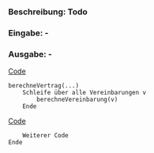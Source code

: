 ### Beschreibung: Todo 
### Eingabe: - 
### Ausgabe: - 

[Code](https://github.com/martinb77/testrepo/blob/master/Klasse1DE.txt#L3)
```
berechneVertrag(...)
    Schleife über alle Vereinbarungen v    
        berechneVereinbarung(v)
    Ende

```
[Code](https://github.com/martinb77/testrepo/blob/master/Klasse1DE.txt#L5)

```
    Weiterer Code
Ende
```
